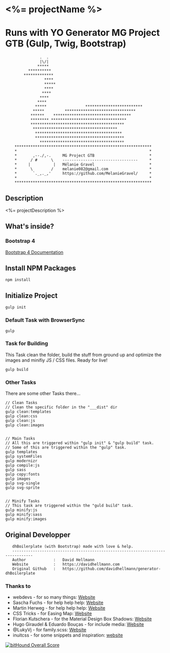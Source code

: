 # <%= projectName %>

# Runs with YO Generator MG Project GTB (Gulp, Twig, Bootstrap)

```
               .  .
               |\/|
              *****
          **********
        *************
                 ****
                 *****
                 ****
                ****
               ****
              ****                                        
             *****                 *************************
            *****         ******************************* 
           ******    **********************************
           ******** *********************************
           *****************************************
            ************************************* 
             **************************************
             *************************************** 
               *************************************
    ************************************************************
    *                                                          *
    *       ,--./,-.     MG Project GTB                        *
    *      / #      \    ---------------------------------     * 
    *     |          |   Mélanie Gravel                        *
    *      \        /    melanie082@gmail.com                  *
    *       `._,._,'     https://github.com/MelanieGravel/     *
    *                                                          *
    ************************************************************
```

## Description
<%= projectDescription %>


## What's inside?

### Bootstrap 4

[Bootstrap 4 Documentation](https://v4-alpha.getbootstrap.com/getting-started/introduction/)

## Install NPM Packages

```
npm install
```


## Initialize Project

```
gulp init
```


### Default Task with BrowserSync

```
gulp
```


### Task for Building
This Task clean the folder, build the stuff from ground up and optimize the images and minifiy JS / CSS files. Ready for live!

```
gulp build
```


### Other Tasks
There are some other Tasks there…

```
// Clean Tasks
// Clean the specific folder in the "___dist" dir
gulp clean:templates
gulp clean:css
gulp clean:js
gulp clean:images


// Main Tasks
// All this are triggered within "gulp init" & "gulp build" task.
// Some of this are triggered within the "gulp" task.
gulp templates
gulp systemFiles
gulp modernizr
gulp compile:js
gulp sass
gulp copy:fonts
gulp images
gulp svg-single
gulp svg-sprite


// Minify Tasks
// This task are triggered within the "guld build" task.
gulp minify:js
gulp minify:sass
gulp minify:images

```

## Original Developper
```
   dhBoilerplate (with Bootstrap) made with love & help.
   -------------------------------------------------------------------------------
   Author            :   David Hellmann
   Website           :   https://davidhellmann.com
   Original Github   :   https://github.com/davidhellmann/generator-dhBoilerplate
```

### Thanks to
- webdevs - for so many things: [Website](http://webdevs.xyz)
- Sascha Fuchs - for help help help: [Website](https://github.com/gisu)
- Martin Herweg - for help help help: [Website](https://github.com/martinherweg)
- CSS Tricks -  for Easing Map: [Website](https://css-tricks.com/snippets/sass/easing-map-get-function/)
- Florian Kutschera - for the Material Design Box Shadows: [Website](https://medium.com/@Florian/freebie-google-material-design-shadow-helper-2a0501295a2d#.f1fz5ac2o)
- Hugo Giraudel & Eduardo Bouças - for include media: [Website](http://include-media.com/)
- @LukyVj - for family.scss: [Website](http://lukyvj.github.io/family.scss/)
- inuitcss - for some snippets and inspiration: [website](https://github.com/inuitcss/inuitcss)

[![bitHound Overall Score](https://www.bithound.io/github/davidhellmann/generator-dhBoilerplate/badges/score.svg)](https://www.bithound.io/github/davidhellmann/generator-dhBoilerplate)